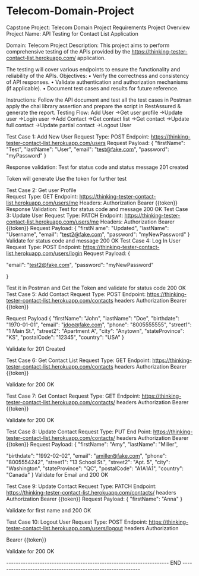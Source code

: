 # Telecom-Domain-Project

 
 
Capstone Project: Telecom Domain Project Requirements 
Project Overview 
Project Name: API Testing for Contact List Application 
 
Domain: Telecom 
Project Description: This project aims to perform comprehensive testing of the APIs provided by the 
https://thinking-tester-contact-list.herokuapp.com/ application. 
 
The testing will cover various endpoints to ensure the functionality and reliability of the APIs. 
Objectives: 
• Verify the correctness and consistency of API responses. 
• Validate authentication and authorization mechanisms (if applicable). 
• Document test cases and results for future reference. 
 
Instructions: 
Follow the API document and test all the test cases in Postman apply the chai library assertion and 
prepare the script in RestAssured & generate the report. 
Testing Flow: 
Add User →Get user profile →Update user →Login user →Add Contact →Get contact list →Get 
contact →Update full contact →Update partial contact →Logout User 
 
Test Case 1: Add New User 
Request Type: POST 
Endpoint: https://thinking-tester-contact-list.herokuapp.com/users 
Request Payload: 
{ 
"firstName": "Test", 
"lastName": "User", 
"email": "test@fake.com", 
"password": "myPassword" 
} 
 
Response validation: 
Test for status code and status message 201 created 
 
 
Token will generate Use the token for further test 
 
Test Case 2: Get user Profile  
Request Type: GET 
Endpoint: https://thinking-tester-contact-list.herokuapp.com/users/me 
Headers: 
Authorization Bearer {{token}} 
Response Validation: 
Test for status code and message 
200 OK 
Test Case 3: Update User 
Request Type: PATCH 
Endpoint: https://thinking-tester-contact-list.herokuapp.com/users/me 
Headers: 
Authorization Bearer {{token}} 
Request Payload: 
{ 
"firstN ame": "Updated", 
"lastName": "Username", 
"email": "test2@fake.com", 
"password": "myNewPassword" 
} 
Validate for status code and message 
200 OK 
Test Case 4: Log In User 
Request Type: POST 
Endpoint: https://thinking-tester-contact-list.herokuapp.com/users/login 
Request Payload: 
{ 
 
 
"email": "test2@fake.com", 
"password": "myNewPassword" 
 
} 
 
Test it in Postman and Get the Token and validate for status code 
200 OK 
Test Case 5: Add Contact 
Request Type: POST 
Endpoint: https://thinking-tester-contact-list.herokuapp.com/contacts 
headers 
Authorization 
Bearer {{token}} 
 
Request Payload 
{ 
"firstName": "John", 
"lastName": "Doe", 
"birthdate": "1970-01-01", 
"email": "jdoe@fake.com", 
"phone": "8005555555", 
"street1": "1 Main St.", 
"street2": "Apartment A", 
"city": "Anytown", 
"stateProvince": "KS", 
"postalCode": "12345", 
"country": "USA" 
} 
 
Validate for 201 Created 
 
 
Test Case 6: Get Contact List 
Request Type: GET 
Endpoint: https://thinking-tester-contact-list.herokuapp.com/contacts 
headers 
Authorization 
Bearer {{token}} 
 
Validate for 200 OK 
 
Test Case 7: Get Contact 
Request Type: GET 
Endpoint: https://thinking-tester-contact-list.herokuapp.com/contacts/ 
headers 
Authorization 
Bearer {{token}} 
 
Validate for 200 OK 
 
Test Case 8: Update Contact 
Request Type: PUT 
End Point: https://thinking-tester-contact-list.herokuapp.com/contacts/ 
headers 
Authorization 
Bearer {{token}} 
Request Payload: 
{ 
"firstName": "Amy", 
"lastName": "Miller",
 
 
"birthdate": "1992-02-02", 
"email": "amiller@fake.com", 
"phone": "8005554242", 
"street1": "13 School St.", 
"street2": "Apt. 5", 
"city": "Washington", 
"stateProvince": "QC", 
"postalCode": "A1A1A1", 
"country": "Canada" 
} 
Validate for Email and 200 OK 
 
Test Case 9: Update Contact 
Request Type: PATCH 
Endpoint: https://thinking-tester-contact-list.herokuapp.com/contacts/ 
headers 
Authorization 
Bearer {{token}} 
Request Payload: 
{ 
"firstName": "Anna" 
} 
 
Validate for first name and 200 OK 
 
Test Case 10: Logout User 
Request Type: POST 
Endpoint: https://thinking-tester-contact-list.herokuapp.com/users/logout 
headers 
Authorization
 
 
Bearer {{token}} 
 
Validate for 200 OK 
 
 
 -------------------------------------------------------------------- END ------------------------------------------------------------ 
 
 
 
 
